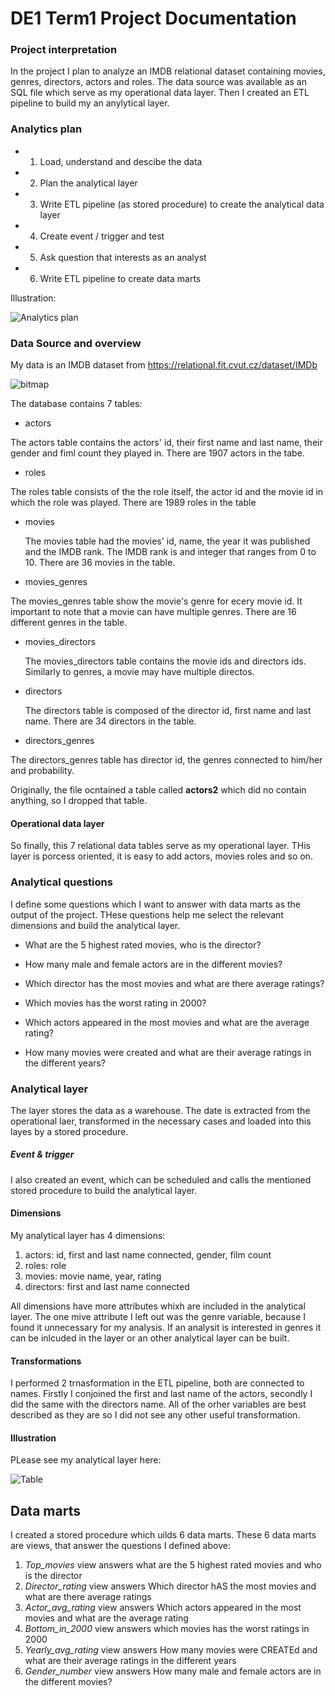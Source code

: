 # DE1 Term1 Project Documentation

### Project interpretation
In the project I plan to analyze an IMDB relational dataset containing movies, genres, directors, actors and roles. The data source was available as an SQL file which serve as my operational data layer. Then I created an ETL pipeline to build my an anylytical layer. 


### Analytics plan

 - 1. Load, understand and descibe the data
 - 2. Plan the analytical layer
 - 3. Write ETL pipeline (as stored procedure) to create the analytical data layer
 - 4. Create event / trigger and test
 - 5. Ask question that interests as an analyst
 - 6. Write ETL pipeline to create data marts
 
 Illustration:
 
 ![Analytics plan](https://user-images.githubusercontent.com/57848147/139607533-d0c4edb3-901c-4766-8242-118a2f08d264.png)

 

### Data Source and overview

My data is an IMDB dataset from
https://relational.fit.cvut.cz/dataset/IMDb


![bitmap](https://user-images.githubusercontent.com/57848147/139670978-254f49ab-9ed7-413e-b896-24b48ca422f3.png)

The database contains 7 tables:
- actors

 The actors table contains the actors' id, their first name and last name, their gender and fiml count they played in. There are 1907 actors in the tabe.
 
- roles

 The roles table consists of the the role  itself, the actor  id and the movie id in which the role was played. There are 1989 roles in the table
 
- movies

  The movies table had the movies' id, name, the year it was published and the IMDB rank. The IMDB rank is and integer that ranges from 0 to 10. There are 36 movies in the table.
  
- movies_genres

 The movies_genres table show the movie's genre for ecery movie id. It important to note that a movie can have multiple genres. There are 16 different genres in the table.
 
- movies_directors

  The movies_directors table contains the movie ids and directors ids. Similarly to genres, a movie may have multiple directos. 
  
- directors

  The directors table is composed of the director id, first name and last name. There are 34 directors in the table.
  
- directors_genres

 The directors_genres table has director id, the genres connected to him/her and probability. 
 
 Originally, the file ocntained a table called **actors2** which did no contain anything, so I dropped that table.

#### Operational data layer

So finally, this 7 relational data tables serve as my operational layer. THis layer is porcess oriented, it is easy to add actors, movies roles and so on. 

### Analytical questions 
I define some questions which I want to answer with data marts as the output of the project. THese questions help me select the relevant dimensions and build the analytical layer.

- What are the 5  highest rated movies, who is the director?
 
- How many male and female actors are in the different movies?
 
- Which director has the most movies and what are there average ratings?

- Which movies has the worst rating in 2000?

- Which actors appeared in the most movies and what are the average rating?

- How many movies were created and what are their average ratings in the different years?

### Analytical layer

The layer stores the data as a warehouse. The date is extracted from the operational laer, transformed in the necessary cases and loaded into this layes by a stored procedure. 
##### Event & trigger
I also created an event, which can be scheduled and calls the mentioned stored procedure to build the analytical layer.

#### Dimensions

My analytical layer has 4 dimensions: 
 1) actors: id, first and last name connected, gender, film count
 2) roles: role
 3) movies: movie name, year, rating
 4) directors: first and last name connected

All dimensions have more attributes whixh are included in the analytical layer. The one mive attribute I left out was the genre variable, because I found it unnecessary for my analysis. If an analysit is interested in genres it can be inlcuded in the layer or an other analytical layer can be built. 


#### Transformations

I performed 2 trnasformation in the ETL pipeline, both are connected to names. Firstly I conjoined the first and last name of the actors, secondly I did the same with the directors name. All of the orher variables are best described as they are so I did not see any other useful transformation.

#### Illustration
PLease see my analytical layer here:

![Table](https://user-images.githubusercontent.com/57848147/139598391-0d7b53d1-e7e1-4673-b35c-35c9c72545d3.png)


## Data marts 

I created a stored procedure which uilds 6 data marts. These 6 data marts are views, that answer the questions I defined above:

1) *Top_movies* view answers what are the 5  highest rated movies and who is the director
2) *Director_rating* view answers Which director hAS the most movies and what are there average ratings
3) *Actor_avg_rating* view answers Which actors appeared in the most movies and what are the average rating
4) *Bottom_in_2000* view answers which movies has the worst ratings in 2000
5) *Yearly_avg_rating* view answers How many movies were CREATEd and what are their average ratings in the different years
6) *Gender_number* view answers How many male and female actors are in the different movies?

